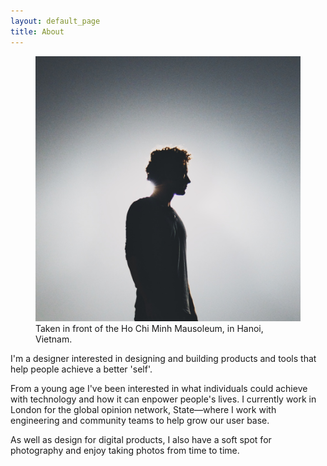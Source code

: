 ```yaml
---
layout: default_page
title: About
---
```

<div class="text-col">
  <figure>
    <img src="/assets/img/content/IMG_4500.jpg" alt="Taken in Vietnam">
    <figcaption>Taken in front of the Ho Chi Minh Mausoleum, in Hanoi, Vietnam.</figcaption>
  </figure>
  <p>I'm a designer interested in designing and building products and tools that help people achieve a better 'self'.</p>
  <p>From a young age I've been interested in what individuals could achieve with technology and how it can enpower people's lives. I currently work in London for the global opinion network, State—where I work with engineering and community teams to help grow our user base.</p>
  <p>As well as design for digital products, I also have a soft spot for photography and enjoy taking photos from time to time.</p>
</div>
